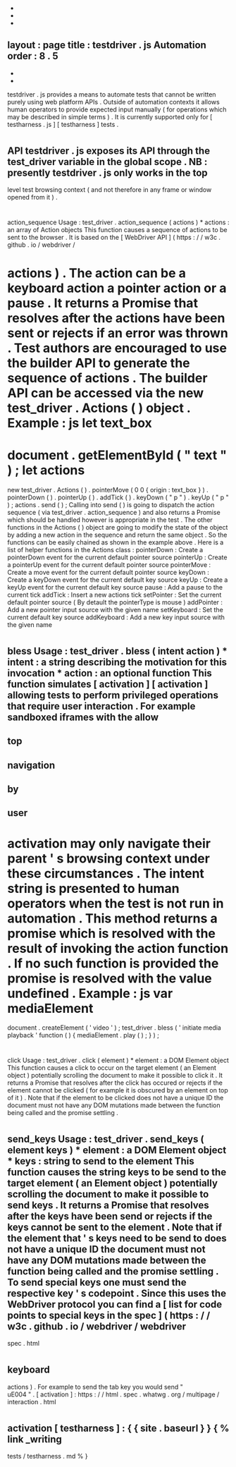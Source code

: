 -
-
-
layout
:
page
title
:
testdriver
.
js
Automation
order
:
8
.
5
-
-
-
testdriver
.
js
provides
a
means
to
automate
tests
that
cannot
be
written
purely
using
web
platform
APIs
.
Outside
of
automation
contexts
it
allows
human
operators
to
provide
expected
input
manually
(
for
operations
which
may
be
described
in
simple
terms
)
.
It
is
currently
supported
only
for
[
testharness
.
js
]
[
testharness
]
tests
.
#
#
API
testdriver
.
js
exposes
its
API
through
the
test_driver
variable
in
the
global
scope
.
NB
:
presently
testdriver
.
js
only
works
in
the
top
-
level
test
browsing
context
(
and
not
therefore
in
any
frame
or
window
opened
from
it
)
.
#
#
#
action_sequence
Usage
:
test_driver
.
action_sequence
(
actions
)
*
actions
:
an
array
of
Action
objects
This
function
causes
a
sequence
of
actions
to
be
sent
to
the
browser
.
It
is
based
on
the
[
WebDriver
API
]
(
https
:
/
/
w3c
.
github
.
io
/
webdriver
/
#
actions
)
.
The
action
can
be
a
keyboard
action
a
pointer
action
or
a
pause
.
It
returns
a
Promise
that
resolves
after
the
actions
have
been
sent
or
rejects
if
an
error
was
thrown
.
Test
authors
are
encouraged
to
use
the
builder
API
to
generate
the
sequence
of
actions
.
The
builder
API
can
be
accessed
via
the
new
test_driver
.
Actions
(
)
object
.
Example
:
js
let
text_box
=
document
.
getElementById
(
"
text
"
)
;
let
actions
=
new
test_driver
.
Actions
(
)
.
pointerMove
(
0
0
{
origin
:
text_box
}
)
.
pointerDown
(
)
.
pointerUp
(
)
.
addTick
(
)
.
keyDown
(
"
p
"
)
.
keyUp
(
"
p
"
)
;
actions
.
send
(
)
;
Calling
into
send
(
)
is
going
to
dispatch
the
action
sequence
(
via
test_driver
.
action_sequence
)
and
also
returns
a
Promise
which
should
be
handled
however
is
appropriate
in
the
test
.
The
other
functions
in
the
Actions
(
)
object
are
going
to
modify
the
state
of
the
object
by
adding
a
new
action
in
the
sequence
and
return
the
same
object
.
So
the
functions
can
be
easily
chained
as
shown
in
the
example
above
.
Here
is
a
list
of
helper
functions
in
the
Actions
class
:
pointerDown
:
Create
a
pointerDown
event
for
the
current
default
pointer
source
pointerUp
:
Create
a
pointerUp
event
for
the
current
default
pointer
source
pointerMove
:
Create
a
move
event
for
the
current
default
pointer
source
keyDown
:
Create
a
keyDown
event
for
the
current
default
key
source
keyUp
:
Create
a
keyUp
event
for
the
current
default
key
source
pause
:
Add
a
pause
to
the
current
tick
addTick
:
Insert
a
new
actions
tick
setPointer
:
Set
the
current
default
pointer
source
(
By
detault
the
pointerType
is
mouse
)
addPointer
:
Add
a
new
pointer
input
source
with
the
given
name
setKeyboard
:
Set
the
current
default
key
source
addKeyboard
:
Add
a
new
key
input
source
with
the
given
name
#
#
#
bless
Usage
:
test_driver
.
bless
(
intent
action
)
*
intent
:
a
string
describing
the
motivation
for
this
invocation
*
action
:
an
optional
function
This
function
simulates
[
activation
]
[
activation
]
allowing
tests
to
perform
privileged
operations
that
require
user
interaction
.
For
example
sandboxed
iframes
with
the
allow
-
top
-
navigation
-
by
-
user
-
activation
may
only
navigate
their
parent
'
s
browsing
context
under
these
circumstances
.
The
intent
string
is
presented
to
human
operators
when
the
test
is
not
run
in
automation
.
This
method
returns
a
promise
which
is
resolved
with
the
result
of
invoking
the
action
function
.
If
no
such
function
is
provided
the
promise
is
resolved
with
the
value
undefined
.
Example
:
js
var
mediaElement
=
document
.
createElement
(
'
video
'
)
;
test_driver
.
bless
(
'
initiate
media
playback
'
function
(
)
{
mediaElement
.
play
(
)
;
}
)
;
#
#
#
click
Usage
:
test_driver
.
click
(
element
)
*
element
:
a
DOM
Element
object
This
function
causes
a
click
to
occur
on
the
target
element
(
an
Element
object
)
potentially
scrolling
the
document
to
make
it
possible
to
click
it
.
It
returns
a
Promise
that
resolves
after
the
click
has
occured
or
rejects
if
the
element
cannot
be
clicked
(
for
example
it
is
obscured
by
an
element
on
top
of
it
)
.
Note
that
if
the
element
to
be
clicked
does
not
have
a
unique
ID
the
document
must
not
have
any
DOM
mutations
made
between
the
function
being
called
and
the
promise
settling
.
#
#
#
send_keys
Usage
:
test_driver
.
send_keys
(
element
keys
)
*
element
:
a
DOM
Element
object
*
keys
:
string
to
send
to
the
element
This
function
causes
the
string
keys
to
be
send
to
the
target
element
(
an
Element
object
)
potentially
scrolling
the
document
to
make
it
possible
to
send
keys
.
It
returns
a
Promise
that
resolves
after
the
keys
have
been
send
or
rejects
if
the
keys
cannot
be
sent
to
the
element
.
Note
that
if
the
element
that
'
s
keys
need
to
be
send
to
does
not
have
a
unique
ID
the
document
must
not
have
any
DOM
mutations
made
between
the
function
being
called
and
the
promise
settling
.
To
send
special
keys
one
must
send
the
respective
key
'
s
codepoint
.
Since
this
uses
the
WebDriver
protocol
you
can
find
a
[
list
for
code
points
to
special
keys
in
the
spec
]
(
https
:
/
/
w3c
.
github
.
io
/
webdriver
/
webdriver
-
spec
.
html
#
keyboard
-
actions
)
.
For
example
to
send
the
tab
key
you
would
send
"
\
uE004
"
.
[
activation
]
:
https
:
/
/
html
.
spec
.
whatwg
.
org
/
multipage
/
interaction
.
html
#
activation
[
testharness
]
:
{
{
site
.
baseurl
}
}
{
%
link
_writing
-
tests
/
testharness
.
md
%
}
